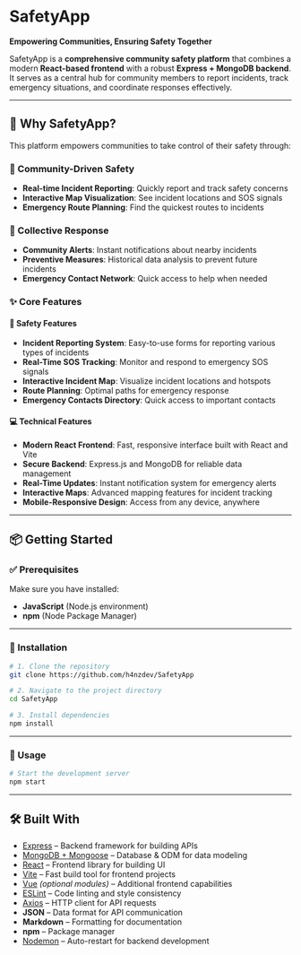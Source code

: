 # SafetyApp

**Empowering Communities, Ensuring Safety Together**

SafetyApp is a **comprehensive community safety platform** that combines a modern **React-based frontend** with a robust **Express + MongoDB backend**. It serves as a central hub for community members to report incidents, track emergency situations, and coordinate responses effectively.

---

## 🚀 Why SafetyApp?
This platform empowers communities to take control of their safety through:

### 🎯 Community-Driven Safety
- **Real-time Incident Reporting**: Quickly report and track safety concerns
- **Interactive Map Visualization**: See incident locations and SOS signals
- **Emergency Route Planning**: Find the quickest routes to incidents

### 🤝 Collective Response
- **Community Alerts**: Instant notifications about nearby incidents
- **Preventive Measures**: Historical data analysis to prevent future incidents
- **Emergency Contact Network**: Quick access to help when needed

### ✨ Core Features

#### 🚨 Safety Features
- **Incident Reporting System**: Easy-to-use forms for reporting various types of incidents
- **Real-Time SOS Tracking**: Monitor and respond to emergency SOS signals
- **Interactive Incident Map**: Visualize incident locations and hotspots
- **Route Planning**: Optimal paths for emergency response
- **Emergency Contacts Directory**: Quick access to important contacts

#### 💻 Technical Features
- **Modern React Frontend**: Fast, responsive interface built with React and Vite
- **Secure Backend**: Express.js and MongoDB for reliable data management
- **Real-Time Updates**: Instant notification system for emergency alerts
- **Interactive Maps**: Advanced mapping features for incident tracking
- **Mobile-Responsive Design**: Access from any device, anywhere

---

## 📦 Getting Started

### ✅ Prerequisites
Make sure you have installed:
- **JavaScript** (Node.js environment)
- **npm** (Node Package Manager)

---

### 🔽 Installation

```bash
# 1. Clone the repository
git clone https://github.com/h4nzdev/SafetyApp

# 2. Navigate to the project directory
cd SafetyApp

# 3. Install dependencies
npm install
```

---

### 🔽 Usage

```bash
# Start the development server
npm start
```

---

## 🛠️ Built With
- [Express](https://expressjs.com/) – Backend framework for building APIs
- [MongoDB + Mongoose](https://mongoosejs.com/) – Database & ODM for data modeling
- [React](https://react.dev/) – Frontend library for building UI
- [Vite](https://vitejs.dev/) – Fast build tool for frontend projects
- [Vue](https://vuejs.org/) *(optional modules)* – Additional frontend capabilities
- [ESLint](https://eslint.org/) – Code linting and style consistency
- [Axios](https://axios-http.com/) – HTTP client for API requests
- **JSON** – Data format for API communication
- **Markdown** – Formatting for documentation
- **npm** – Package manager
- [Nodemon](https://nodemon.io/) – Auto-restart for backend development

